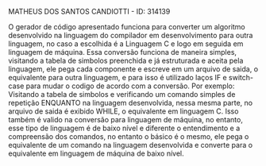 MATHEUS DOS SANTOS CANDIOTTI - ID: 314139

O gerador de código apresentado funciona para converter um algoritmo desenvolvido na linguagem do compilador em desenvolvimento para outra linguagem, no caso a escolhida é a Linguagem C e logo em seguida em linguagem de máquina.
Essa conversão funciona de maneira simples, visitando a tabela de simbolos preenchida e já estruturada e aceita pela linguagem, ele pega cada componente e escreve em um arquivo de saida, o equivalente para outra linguagem, e para isso é utilizado laços IF e switch-case para mudar o codigo de acordo com a conversão.
Por exemplo:
	Visitando a tabela de simbolos e verificando um comando simples de repetição ENQUANTO na linguagem desenvolvida, nessa mesma parte, no arquivo de saida é exibido WHILE, o equivalente em linguagem C.
Isso também é valido na conversão para linguagem de máquina, no entanto, esse tipo de linguagem é de baixo nível e diferente o entendimento e a compreensão dos comandos, no entanto o básico é o mesmo, ele pega o equivalente de um comando na linguagem desenvolvida e converte para o equivalente em linguagem de máquina de baixo nível.
